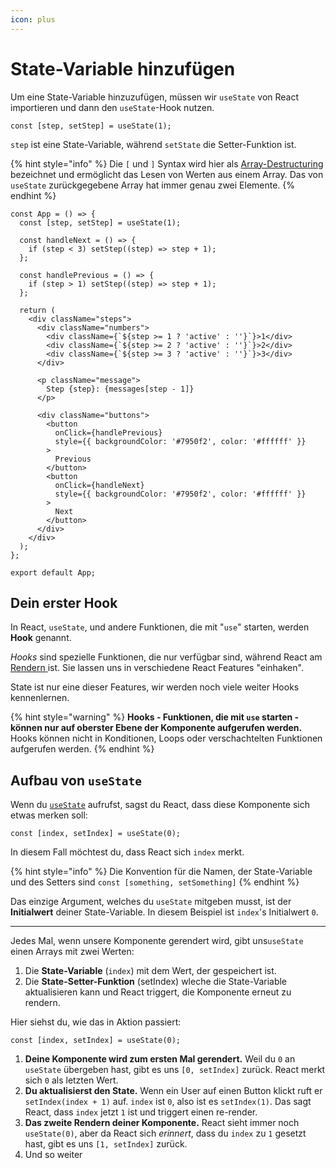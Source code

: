 ```yaml
---
icon: plus
---
```


# State-Variable hinzufügen

Um eine State-Variable hinzuzufügen, müssen wir `useState` von React importieren und dann den `useState`-Hook nutzen.

```tsx
const [step, setStep] = useState(1);
```

`step` ist eine State-Variable, während `setState` die Setter-Funktion ist.

{% hint style="info" %}
Die `[` und `]` Syntax wird hier als [Array-Destructuring](https://javascript.info/destructuring-assignment) bezeichnet und ermöglicht das Lesen von Werten aus einem Array. Das von `useState` zurückgegebene Array hat immer genau zwei Elemente.
{% endhint %}

```tsx
const App = () => {
  const [step, setStep] = useState(1);

  const handleNext = () => {
    if (step < 3) setStep((step) => step + 1);
  };

  const handlePrevious = () => {
    if (step > 1) setStep((step) => step + 1);
  };

  return (
    <div className="steps">
      <div className="numbers">
        <div className={`${step >= 1 ? 'active' : ''}`}>1</div>
        <div className={`${step >= 2 ? 'active' : ''}`}>2</div>
        <div className={`${step >= 3 ? 'active' : ''}`}>3</div>
      </div>

      <p className="message">
        Step {step}: {messages[step - 1]}
      </p>

      <div className="buttons">
        <button
          onClick={handlePrevious}
          style={{ backgroundColor: '#7950f2', color: '#ffffff' }}
        >
          Previous
        </button>
        <button
          onClick={handleNext}
          style={{ backgroundColor: '#7950f2', color: '#ffffff' }}
        >
          Next
        </button>
      </div>
    </div>
  );
};

export default App;
```

## Dein erster Hook

In React, `useState`, und andere Funktionen, die mit "`use`" starten, werden **Hook** genannt.&#x20;

_Hooks_ sind spezielle Funktionen, die nur verfügbar sind, während React am [Rendern ](https://react.dev/learn/render-and-commit#step-1-trigger-a-render)ist. Sie lassen uns in verschiedene React Features "einhaken".

State ist nur eine dieser Features, wir werden noch viele weiter Hooks kennenlernen.

{% hint style="warning" %}
**Hooks - Funktionen, die mit `use` starten - können nur auf oberster Ebene der Komponente aufgerufen werden.** Hooks können nicht in Konditionen, Loops oder verschachtelten Funktionen aufgerufen werden.
{% endhint %}

## Aufbau von `useState`

Wenn du [`useState`](https://react.dev/reference/react/useState) aufrufst, sagst du React, dass diese Komponente sich etwas merken soll:

```tsx
const [index, setIndex] = useState(0);
```

In diesem Fall möchtest du, dass React sich `index` merkt.

{% hint style="info" %}
Die Konvention für die Namen, der State-Variable und des Setters sind `const [something, setSomething]`
{% endhint %}

Das einzige Argument, welches du `useState` mitgeben musst, ist der **Initialwert** deiner State-Variable. In diesem Beispiel ist `index`'s Initialwert `0`.

***

Jedes Mal, wenn unsere Komponente gerendert wird, gibt uns`useState` einen Arrays mit zwei Werten:

1. Die **State-Variable** (`index`) mit dem Wert, der gespeichert ist.
2. Die **State-Setter-Funktion**  (setIndex) wleche die State-Variable aktualisieren kann und React triggert, die Komponente erneut zu rendern.

Hier siehst du, wie das in Aktion passiert:

```tsx
const [index, setIndex] = useState(0);
```

1. **Deine Komponente wird zum ersten Mal gerendert.** Weil du `0` an `useState` übergeben hast, gibt es uns `[0, setIndex]` zurück. React merkt sich `0` als letzten Wert.
2. **Du aktualisierst den State.** Wenn ein User auf einen Button klickt ruft er `setIndex(index + 1)` auf. `index` ist `0`, also ist es `setIndex(1)`. Das sagt React, dass `index` jetzt `1` ist und triggert einen re-render.
3. **Das zweite Rendern deiner Komponente.** React sieht immer noch `useState(0)`, aber da React sich _erinnert_, dass du `index` zu `1` gesetzt hast, gibt es uns `[1, setIndex]` zurück.
4. Und so weiter
